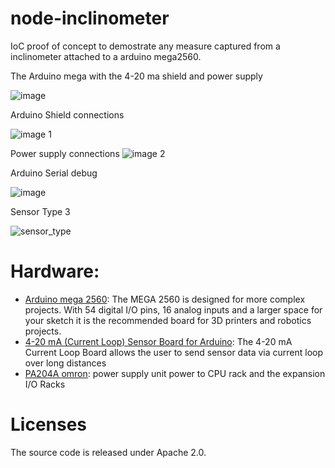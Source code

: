 # node-inclinometer
IoC proof of concept to demostrate any measure captured from a inclinometer attached to a arduino mega2560.

The Arduino mega with the 4-20 ma shield and power supply

![image](https://cloud.githubusercontent.com/assets/1216181/16090492/e47d9acc-332f-11e6-980a-dd4e41e892d2.jpg)

Arduino Shield connections

![image 1](https://cloud.githubusercontent.com/assets/1216181/16090530/2266442e-3330-11e6-82e9-706f1de85b6d.jpg)

Power supply connections
![image 2](https://cloud.githubusercontent.com/assets/1216181/16090544/39042fe8-3330-11e6-8ab6-184cec77e017.jpg)

Arduino Serial debug

![image](https://cloud.githubusercontent.com/assets/1216181/16090582/5fef85b2-3330-11e6-802b-3be8c2b2da17.jpeg)

Sensor Type 3

![sensor_type](https://cloud.githubusercontent.com/assets/1216181/16357399/c9ca1ae8-3af5-11e6-9b4d-c0da1dafd4ca.png)

# Hardware:

- [Arduino mega 2560](https://www.arduino.cc/en/Main/ArduinoBoardMega2560/): The MEGA 2560 is designed for more complex projects. With 54 digital I/O pins, 16 analog inputs and a larger space for your sketch it is the recommended board for 3D printers and robotics projects.
- [4-20 mA (Current Loop) Sensor Board for  Arduino](https://www.cooking-hacks.com/4-20-ma-current-loop-sensor-board-shield-for-arduino-raspberri-pi-intel-galileo): The 4-20 mA Current Loop Board allows the user to send sensor data via current loop over long distances
- [PA204A omron](https://www.mroelectric.com/pdfs/c200hw-pa204.pdf): power supply unit power to CPU rack and the expansion I/O Racks

# Licenses
The source code is released under Apache 2.0.
